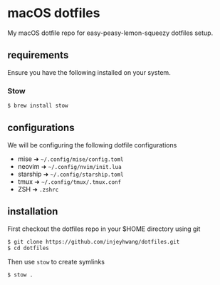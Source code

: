 # macOS dotfiles

My macOS dotfile repo for easy-peasy-lemon-squeezy dotfiles setup.

## requirements

Ensure you have the following installed on your system.

### Stow

```bash
$ brew install stow
```

## configurations

We will be configuring the following dotfile configurations
- mise      ➜ `~/.config/mise/config.toml`
- neovim    ➜ `~/.config/nvim/init.lua`
- starship  ➜ `~/.config/starship.toml`
- tmux      ➜ `~/.config/tmux/.tmux.conf`
- ZSH       ➜ `.zshrc`

## installation

First checkout the dotfiles repo in your $HOME directory using git

```bash
$ git clone https://github.com/injeyhwang/dotfiles.git
$ cd dotfiles
```

Then use `stow` to create symlinks

```bash
$ stow .
```


